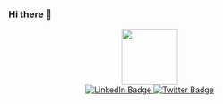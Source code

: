 ### Hi there 👋

<!--
**jeanmoura/jeanmoura** is a ✨ _special_ ✨ repository because its `README.md` (this file) appears on your GitHub profile.

Here are some ideas to get you started:

- 🔭 I’m currently working on ...
- 🌱 I’m currently learning ...
- 👯 I’m looking to collaborate on ...
- 🤔 I’m looking for help with ...
- 💬 Ask me about ...
- 📫 How to reach me: ...
- 😄 Pronouns: ...
- ⚡ Fun fact: ...
-->
<div id="header" align="center">
  <img src="https://media.giphy.com/media/IeRdg7gLkfK1ly2mFU/giphy.gif" width="100"/>

  
  <div id="badges">
    <a href="https://www.linkedin.com/in/jeansouzamoura/">
  <img src="https://img.shields.io/badge/LinkedIn-blue?style=for-the-badge&logo=linkedin&logoColor=white" alt="LinkedIn Badge"/>
    </a>
    <a href="https://twitter.com/jeansouzamoura">
  <img src="https://img.shields.io/badge/Twitter-blue?style=for-the-badge&logo=twitter&logoColor=white" alt="Twitter Badge"/>
    </a>  
</div>
  
  <img src="https://komarev.com/ghpvc/?username=jeanmoura&style=flat-square&color=blue" alt=""/>
  

</div>
